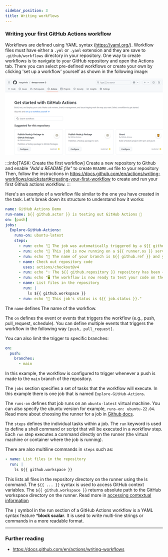 ```yaml
---
sidebar_position: 3
title: Writing workflows
---
```


### Writing your first GitHub Actions workflow

Workflows are defined using YAML syntax (https://yaml.org/). Workflow files must have either a `.yml` or `.yaml` extension and they are save to `.github/workflows` directory in your repository. One way to create workflows is to navigate to your GitHub repository and open the Actions tab. There you can select pre-defined workflows or create your own by clicking 'set up a workflow' yourself as shown in the following image:

![Github workflow creation](./img/github_actions_tab.png)

:::info[TASK: Create the first workflow]
Create a new repository to Github and enable *"Add a README file"* to create `README.md` file to your repository Then, follow the instructions in https://docs.github.com/en/actions/writing-workflows/quickstart#creating-your-first-workflow to create and run your first Github actions workflow.
:::

Here's an example of a workflow file similar to the one you have created in the task. Let's break down its structure to understand how it works:

```yaml
name: GitHub Actions Demo
run-name: ${{ github.actor }} is testing out GitHub Actions 🚀
on: [push]
jobs:
  Explore-GitHub-Actions:
    runs-on: ubuntu-latest
    steps:
      - run: echo "🎉 The job was automatically triggered by a ${{ github.event_name }} event."
      - run: echo "🐧 This job is now running on a ${{ runner.os }} server hosted by GitHub!"
      - run: echo "🔎 The name of your branch is ${{ github.ref }} and your repository is ${{ github.repository }}."
      - name: Check out repository code
        uses: actions/checkout@v4
      - run: echo "💡 The ${{ github.repository }} repository has been cloned to the runner."
      - run: echo "🖥️ The workflow is now ready to test your code on the runner."
      - name: List files in the repository
        run: |
          ls ${{ github.workspace }}
      - run: echo "🍏 This job's status is ${{ job.status }}."
```

The `name` defines The name of the workflow.

The `on` defines the event or events that triggers the workflow (e.g., push, pull_request, schedule). You can define multiple events that triggers the workflow in the following way `[push, pull_request]`. 

You can also limit the trigger to specific branches:
```yaml
on:
  push:
    branches:
      - main
```
In this example, the workflow is configured to trigger whenever a push is made to the `main` branch of the repository.

The `jobs` section specifies a set of tasks that the workflow will execute. In this example there is one job that is named `Explore-GitHub-Actions`. 

The `runs-on` defines that job runs on an `ubuntu-latest` virtual machine. You can also specify the ubuntu version for example, `runs-on: ubuntu-22.04`. Read more about choosing the runner for a job in [Github docs](https://docs.github.com/en/actions/writing-workflows/choosing-where-your-workflow-runs/choosing-the-runner-for-a-job).

The `steps` defines the individual tasks within a job. The `run` keyword is used to define a shell command or script that will be executed in a workflow step. Each `run` step executes a command directly on the runner (the virtual machine or container where the job is running).

There are also multiline commands in `steps` such as:
```yaml
- name: List files in the repository
  run: |
    ls ${{ github.workspace }}
```
This lists all files in the repository directory on the runner using the ls command. The `${{ ... }}` syntax is used to access GitHub context variables. The `${{ github.workspace }}` returns absolute path to the GitHub workspace directory on the runner. Read more in [accessing contextual information](https://docs.github.com/en/actions/writing-workflows/choosing-what-your-workflow-does/accessing-contextual-information-about-workflow-runs)

The `|` symbol in the run section of a GitHub Actions workflow is a YAML syntax feature ***block scalar**. It is used to write multi-line strings or commands in a more readable format.

---
### Further reading
- https://docs.github.com/en/actions/writing-workflows
